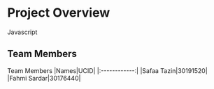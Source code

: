 # Project Overview
Javascript

## Team Members
Team Members
|Names|UCID|
|:------------:|
|Safaa Tazin|30191520|
|Fahmi Sardar|30176440|
